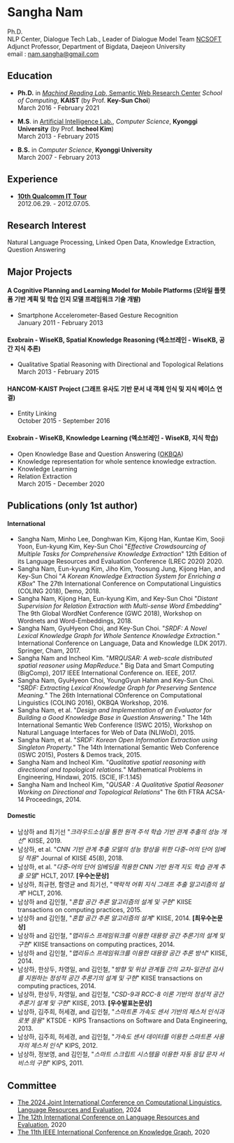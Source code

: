 Sangha Nam
================

Ph.D. <br>
NLP Center, Dialogue Tech Lab.,
Leader of Dialogue Model Team
[NCSOFT](https://kr.ncsoft.com/kr/index.do)<br>
Adjunct Professor, Department of Bigdata, Daejeon University<br>
email : nam.sangha@gmail.com


Education
---------------
- **Ph.D.** in [*Machind Reading Lab*, Semantic Web Research Center](http://semanticweb.kaist.ac.kr) *School of Computing*, **KAIST** (by Prof. **Key-Sun Choi**)<br>
March 2016 - February 2021

- **M.S**. in [Artificial Intelligence Lab.](http://ailab.kyonggi.ac.kr), *Computer Science*, **Kyonggi University** (by Prof. **Incheol Kim**)<br>
March 2013 - February 2015

- **B.S.** in *Computer Science*, **Kyonggi University**<br>
March 2007 - February 2013



Experience
---------------
- [**10th Qualcomm IT Tour**](http://www.qcitour.co.kr) <br>
2012.06.29. - 2012.07.05.

Research Interest
---------------
Natural Language Processing, Linked Open Data, Knowledge Extraction, Question Answering

Major Projects
---------------
#### A Cognitive Planning and Learning Model for Mobile Platforms (모바일 플랫폼 기반 계획 및 학습 인지 모델 프레임워크 기술 개발)
- Smartphone Accelerometer-Based Gesture Recognition <br>
January 2011 - February 2013

#### Exobrain - WiseKB, Spatial Knowledge Reasoning (엑소브레인 - WiseKB, 공간 지식 추론)
- Qualitative Spatial Reasoning with Directional and Topological Relations <br>
March 2013 - February 2015

#### HANCOM-KAIST Project (그래프 유사도 기반 문서 내 객체 인식 및 지식 베이스 연결)
- Entity Linking <br>
October 2015 - September 2016

#### Exobrain - WiseKB, Knowledge Learning (엑소브레인 - WiseKB, 지식 학습)
- Open Knowledge Base and Question Answering ([OKBQA](http://www.okbqa.org))
- Knowledge representation for whole sentence knowledge extraction.
- Knowledge Learning
- Relation Extraction <br>
March 2015 - December 2020


Publications (only 1st author)
---------------
#### International
- Sangha Nam, Minho Lee, Donghwan Kim, Kijong Han, Kuntae Kim, Sooji Yoon, Eun-kyung Kim, Key-Sun Choi "*Effective Crowdsourcing of Multiple Tasks for Comprehensive Knowledge Extraction*" 12th Edition of its Language Resources and Evaluation Conference (LREC 2020) 2020.
- Sangha Nam, Eun-kyung Kim, Jiho Kim, Yoosung Jung, Kijong Han, and Key-Sun Choi "*A Korean Knowledge Extraction System for Enriching a KBox*" The 27th International Conference on Computational Linguistics (COLING 2018), Demo, 2018.
- Sangha Nam, Kijong Han, Eun-kyung Kim, and Key-Sun Choi "*Distant Supervision for Relation Extraction with Multi-sense Word Embedding*" The 9th Global WordNet Conference (GWC 2018), Workshop on Wordnets and Word-Embeddings, 2018.
- Sangha Nam, GyuHyeon Choi, and Key-Sun Choi. "*SRDF: A Novel Lexical Knowledge Graph for Whole Sentence Knowledge Extraction.*" International Conference on Language, Data and Knowledge (LDK 2017). Springer, Cham, 2017.
- Sangha Nam and Incheol Kim. "*MRQUSAR: A web-scale distributed spatial reasoner using MapReduce.*" Big Data and Smart Computing (BigComp), 2017 IEEE International Conference on. IEEE, 2017.
- Sangha Nam, GyuHyeon Choi, YoungGyun Hahm and Key-Sun Choi. "*SRDF: Extracting Lexical Knowledge Graph for Preserving Sentence Meaning.*" The 26th International COnference on Computational Linguistics (COLING 2016), OKBQA Workshop, 2016.
- Sangha Nam, et al. "*Design and Implementation of an Evaluator for Building a Good Knowledge Base in Question Answering.*" The 14th International Semantic Web Conference (ISWC 2015), Workshop on Natural Language Interfaces for Web of Data (NLIWoD), 2015.
- Sangha Nam, et al. "*SRDF: Korean Open Information Extraction using Singleton Property.*" The 14th International Semantic Web Conference (ISWC 2015), Posters & Demos track, 2015.
- Sangha Nam  and Incheol Kim. "*Qualitative spatial reasoning with directional and topological relations.*" Mathematical Problems in Engineering, Hindawi, 2015. (SCIE, IF:1.145)
- Sangha Nam and Incheol Kim, "*QUSAR : A Qualitative Spatial Reasoner Working on Directional and Topological Relations*" The 6th FTRA ACSA-14 Proceedings, 2014.

#### Domestic
- 남상하 and 최기선 "*크라우드소싱을 통한 원격 주석 학습 기반 관계 추출의 성능 개선*" KIISE, 2019.
- 남상하, et al. "*CNN 기반 관계 추출 모델의 성능 향상을 위한 다중-어의 단어 임베딩 적용*" Journal of KIISE 45(8), 2018.
- 남상하, et al. "*다중-어의 단어 임베딩을 적용한 CNN 기반 원격 지도 학습 관계 추출 모델*" HCLT, 2017. **[우수논문상]**
- 남상하, 최규현, 함영균 and 최기선, "*맥락적 어휘 지식 그래프 추출 알고리즘의 설계*" HCLT, 2016.
- 남상하 and 김인철, "*혼합 공간 추론 알고리즘의 설계 및 구현*" KIISE transactions on computing practices, 2015.
- 남상하 and 김인철, "*혼합 공간 추론 알고리즘의 설계*" KIISE, 2014. **[최우수논문상]**
- 남상하 and 김인철, "*맵리듀스 프레임워크를 이용한 대용량 공간 추론기의 설계 및 구현*" KIISE transactions on computing practices, 2014.
- 남상하 and 김인철, "*맵리듀스 프레임워크를 이용한 대용량 공간 추론 방식*" KIISE, 2014.
- 남상하, 한상두, 차영일, and 김인철, "*방향 및 위상 관계들 간의 교차-일관성 검사를 지원하는 정성적 공간 추론기의 설계 및 구현*" KIISE transactions on computing practices, 2014.
- 남상하, 한상두, 차영일, and 김인철, "*CSD-9과 RCC-8 이론 기반의 정성적 공간 추론기 설계 및 구현*" KIISE, 2013. **[우수발표논문상]**
- 남상하, 김주희, 허세경, and 김인철, "*스마트폰 가속도 센서 기반의 제스처 인식과 로봇 응용*" KTSDE - KIPS Transactions on Software and Data Engineering, 2013.
- 남상하, 김주희, 허세경, and 김인철, "*가속도 센서 데이터를 이용한 스마트폰 사용자의 제스처 인식*" KIPS, 2012.
- 남상하, 정보영, and 김인철, "*스마트 스크립트 시스템을 이용한 자동 응답 문자 서비스의 구현*" KIPS, 2011.


 Committee
 ---------------
 - [The 2024 Joint International Conference on Computational Linguistics, Language Resources and Evaluation](http://lrec-coling-2024.org), 2024
 - [The 12th International Conference on Language Resources and Evaluation](http://lrec2020.lrec-conf.org), 2020
 - [The 11th IEEE International Conference on Knowledge Graph](http://ickg2020.bigke.org/), 2020

